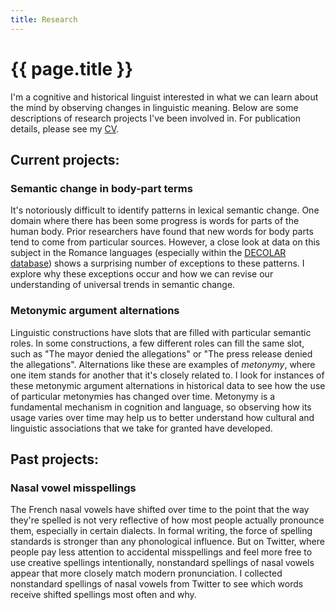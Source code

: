 ```yaml
---
title: Research
---
```


<h1>{{ page.title }}</h1>

I'm a cognitive and historical linguist interested in what we can learn about the mind by observing changes in linguistic meaning. Below are some descriptions of research projects I've been involved in. For publication details, please see my [CV](/cv.html).

## Current projects:

### Semantic change in body-part terms

It's notoriously difficult to identify patterns in lexical semantic change. One domain where there has been some progress is words for parts of the human body. Prior researchers have found that new words for body parts tend to come from particular sources. However, a close look at data on this subject in the Romance languages (especially within the [DECOLAR database](http://www.decolar.uni-tuebingen.de/)) shows a surprising number of exceptions to these patterns. I explore why these exceptions occur and how we can revise our understanding of universal trends in semantic change.

### Metonymic argument alternations

Linguistic constructions have slots that are filled with particular semantic roles. In some constructions, a few different roles can fill the same slot, such as "The mayor denied the allegations" or "The press release denied the allegations". Alternations like these are examples of *metonymy*, where one item stands for another that it's closely related to. I look for instances of these metonymic argument alternations in historical data to see how the use of particular metonymies has changed over time. Metonymy is a fundamental mechanism in cognition and language, so observing how its usage varies over time may help us to better understand how cultural and linguistic associations that we take for granted have developed.

## Past projects:

### Nasal vowel misspellings

The French nasal vowels have shifted over time to the point that the way they're spelled is not very reflective of how most people actually pronounce them, especially in certain dialects. In formal writing, the force of spelling standards is stronger than any phonological influence. But on Twitter, where people pay less attention to accidental misspellings and feel more free to use creative spellings intentionally, nonstandard spellings of nasal vowels appear that more closely match modern pronunciation. I collected nonstandard spellings of nasal vowels from Twitter to see which words receive shifted spellings most often and why.